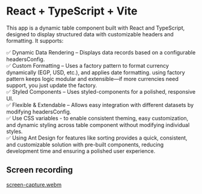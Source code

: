 # React + TypeScript + Vite

This app is a dynamic table component built with React and TypeScript, designed to display structured data with customizable headers and formatting. It supports:

✅ Dynamic Data Rendering – Displays data records based on a configurable headersConfig.<br>
✅ Custom Formatting – Uses a factory pattern to format currency dynamically (EGP, USD, etc.), and applies date formatting. using factory pattern keeps logic modular and extensible—if more currencies need support, you just update the factory.
<br>
✅ Styled Components – Uses styled-components for a polished, responsive UI.<br>
✅ Flexible & Extendable – Allows easy integration with different datasets by modifying headersConfig.<br>
✅ Use CSS variables - to enable consistent theming, easy customization, and dynamic styling across table component without modifying individual styles.<br>
✅ Using Ant Design for features like sorting provides a quick, consistent, and customizable solution with pre-built components, reducing development time and ensuring a polished user experience.

## Screen recording
[screen-capture.webm](https://github.com/user-attachments/assets/70be181b-ea76-4594-8db0-d97ec943ba4e)



